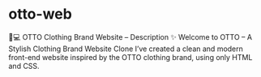 # otto-web
🧥💻 OTTO Clothing Brand Website – Description ✨ Welcome to OTTO – A Stylish Clothing Brand Website Clone I’ve created a clean and modern front-end website inspired by the OTTO clothing brand, using only HTML and CSS.
